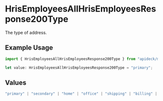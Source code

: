 # HrisEmployeesAllHrisEmployeesResponse200Type

The type of address.

## Example Usage

```typescript
import { HrisEmployeesAllHrisEmployeesResponse200Type } from "apideck/models/operations";

let value: HrisEmployeesAllHrisEmployeesResponse200Type = "primary";
```

## Values

```typescript
"primary" | "secondary" | "home" | "office" | "shipping" | "billing" | "other"
```